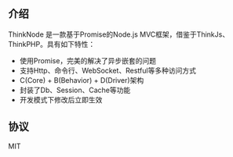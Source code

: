 
## 介绍

ThinkNode 是一款基于Promise的Node.js MVC框架，借鉴于ThinkJs、ThinkPHP。具有如下特性：

* 使用Promise，完美的解决了异步嵌套的问题
* 支持Http、命令行、WebSocket、Restful等多种访问方式
* C(Core) + B(Behavior) + D(Driver)架构
* 封装了Db、Session、Cache等功能
* 开发模式下修改后立即生效

## 协议

MIT

